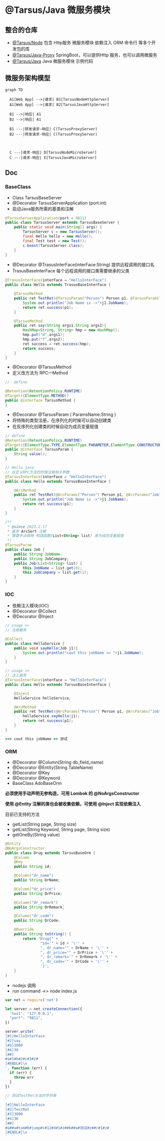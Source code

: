 # @Tarsus/Java 微服务模块

## 整合的仓库
- [@Tarsus/Node](https://github.com/chelizichen/Tarsus) 包含 Http服务  微服务模块 依赖注入 ORM 命令行 等多个开发包的库
- [@Tarsus/Java-Proxy](https://github.com/chelizichen/Tarsus-Java-Proxy) SpringBoot，可以提供Http 服务，也可以调用微服务
- [@Tarsus/Java](https://github.com/chelizichen/Tarsus-Java) Java 微服务模块 示例代码

## 微服务架构模型

```mermaid
graph TD

  A1[Web App] -->|请求| B1[TarsusNodeHttpServer]
  A1[Web App] -->|请求| B2[TarsusJavaHttpServer]

  B1 -->|响应| A1
  B2 -->|响应| A1
  
  B1 ---|转发请求-响应| C(TarsusProxyServer)
  B2 ---|转发请求-响应| C(TarsusProxyServer)
  


  C ---|请求-响应| D[TarsusNodeMicroServer]
  C ---|请求-响应| E[TarsusJavaMicroServer]

```

## Doc

### BaseClass
- Class TarsusBaseServer
- @Decorator TarsusServerApplication (port:int)
- 启动Java服务所需的基类和注解
````Java
@TarsusServerApplication(port = 9811)
public class TarsusServer extends TarsusBaseServer {
    public static void main(String[] args) {
        TarsusServer c = new TarsusServer();
        final Hello hello = new Hello();
        final Test test = new Test();
        c.boost(TarsusServer.class);
    }
}

````

- @Decorator @TrasusInterFace(interFace:String) 提供远程调用的接口名
- TrasusBaseInterFace 每个远程调用的接口类需要继承的父类
````Java
@TrasusInterFace(interFace = "HelloInterFace")
public class Hello extends TrasusBaseInterFace {

    @TarsusMethod
    public ret TestRet(@TarsusParam("Person") Person p1, @TarsusParam("Job")Job j1){
        System.out.println("Job Name is ->"+j1.JobName);
        return ret.success(p1);
    }

    @TarsusMethod
    public ret say(String args1,String args2){
        HashMap<String, String> hmp = new HashMap();
        hmp.put("d",args1);
        hmp.put("f",args2);
        ret success = ret.success(hmp);
        return success;
    }
}

````


- @Decorator @TarsusMethod
- 定义改方法为 RPC—Method

````java
//  define

@Retention(RetentionPolicy.RUNTIME)
@Target({ElementType.METHOD})
public @interface TarsusMethod {
}

````

- @Decorator @TarsusParam ( ParamsName:String )
- 将特殊的类型注册，在序列化的时候可以自动创建类
- 在反序列化创建类的时候自动为成员变量赋值

````java
// define
@Retention(RetentionPolicy.RUNTIME)
@Target({ElementType.TYPE,ElementType.PARAMETER,ElementType.CONSTRUCTOR})
public @interface TarsusParam {
    String value();
}

// Hello.java 
// 在定义RPC方法的时候注册相关参数
@TarsusInterFace(interFace = "HelloInterFace")
public class Hello extends TarsusBaseInterFace {

    @ArcMethod
    public ret TestRet(@ArcParams("Person") Person p1, @ArcParams("Job")Job j1){
        System.out.println("Job Name is ->"+j1.JobName);
        return ret.success(p1);
    }
}

/**
 * @since 2023.2.17
 * 废弃 ArcSort 注解
 * 需要手动调用 构造函数(List<String> list) 来为成员变量赋值
 */
@TarsusParam
public class Job {
    public String JobName;
    public String JobCompany;
    public Job(List<String> list) {
        this.JobName = list.get(0);
        this.JobCompany = list.get(1);
    }
}


````
### IOC
- 依赖注入模块(IOC)
- @Decorator @Collect
- @Decorator @Inject
````java
// usage >>
// 注册服务

@Collect
public class HelloService {
    public void sayHello(Job j1){
        System.out.println("cout this jobName >> "+j1.JobName);
    }
}

// usage >>
// 注入服务
@TarsusInterFace(interFace = "HelloInterFace")
public class Hello extends TarsusBaseInterFace {

    @Inject
    HelloService helloService;

    @ArcMethod
    public ret TestRet(@ArcParams("Person") Person p1, @ArcParams("Job") Job j1) {
        helloService.sayHello(j1);
        return ret.success(p1);
    }
}

````

````cmd
>>> cout this jobName >> 测试
````


### ORM
- @Decorator @Column(String db_field_name)
- @Decorator @Entity(String TableName)
- @Decorator @Key
- @Decorator @Keyword
- BaseClass AdoBaseOrm 

**必须使用手动声明无参构造，可用 Lombok 的 @NoArgsConstructor**
 
**使用 @Entity 注解的类也会被收集依赖，可使用 @Inject 实现依赖注入**

目前已支持的方法
- getList(String page, String size)
- getList(String Keyword, String page, String size)
- getOneBy(String value)

````java
@Entity
@NoArgsConstructor
public class Drug extends TarsusBaseOrm {
    @Column
    @Key
    public String id;

    @Column("dr_name")
    public String DrName;

    @Column("dr_price")
    public String DrPrice;

    @Column("dr_remark")
    public String DrRemark;

    @Column("dr_code")
    public String DrCode;

    @Override
    public String toString() {
        return "Drug{" +
                "id='" + id + '\'' +
                ", dr_name='" + DrName + '\'' +
                ", dr_price='" + DrPrice + '\'' +
                ", dr_remark='" + DrRemark + '\'' +
                ", dr_code='" + DrCode + '\'' +
                '}';
    }
}

````

- nodejs 调用
- run command ->> node index.js
````js
var net = require('net')

let server = net.createConnection({
  'host': "127.0.0.1",
  "port": "9811",
})

server.write(`
[#1]HelloInterFace
[#2]say
[#3]3000
[#4]36
[##]
#a#1#b#2#c#3#z#
[#ENDL#]\n
`, function (err) {
  if (err) {
    throw err
  }
})
    
// 测试TestRet方法的字符串    
`
[#1]HelloInterFace
[#2]TestRet
[#3]3000
[#4]36
[##]
#a##a#tom#b#jump#c#12#d#1#z##b##a#测试#z##c#1#z#
[#ENDL#]\n
`
````
